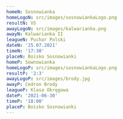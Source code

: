 ```yaml
---
homeN: Sosnowianka
homeLogoN: src/images/sosnowiankaLogo.png
resultN: VS
awayLogoN: src/images/kalwarianka.png
awayN: Kalwarianka II
leagueN: Puchar Polski
dateN: '25.07.2021'
timeN: '17:30'
placeN: Boisko Sosnowianki
homeP: Sownowianka
homeLogoP: src/images/sosnowiankaLogo.png
resultP: '2:3'
awayLogoP: src/images/brody.jpg
awayP: Cedron Brody
leagueP: Klasa Okręgowa
dateP: '2021-06-30'
timeP: '18:00'
placeP: Boisko Sosnowianki
---
```

